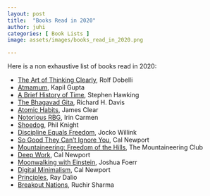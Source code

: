 ```yaml
---
layout: post
title:  "Books Read in 2020"
author: juhi
categories: [ Book Lists ]
image: assets/images/books_read_in_2020.png

---
```


Here is a non exhaustive list of books read in 2020:

*   [The Art of Thinking Clearly](https://www.amazon.com/Art-Thinking-Clearly-Rolf-Dobelli/dp/0062219693), Rolf Dobelli
*   [Atmamum](https://www.amazon.com/Atmamun-achieving-Himalayan-Swamis-freedom/dp/1532762720), Kapil Gupta
*   [A Brief History of Time](https://www.amazon.com/Brief-History-Time-Stephen-Hawking/dp/0553380168), Stephen Hawking
*   [The Bhagavad Gita](https://www.amazon.com/Bhagavad-Gita-Biography-Lives-Religious-ebook/dp/B00LDC6TT0), Richard H. Davis
*   [Atomic Habits](https://www.amazon.com/Atomic-Habits-Proven-Build-Break/dp/0735211299), James Clear
*   [Notorious RBG](https://www.amazon.com/Notorious-RBG-Times-Bader-Ginsburg/dp/0062415832), Irin Carmen
*   [Shoedog](https://www.amazon.com/Shoe-Dog-Phil-Knight/dp/1508211809), Phil Knight
*   [Discipline Equals Freedom](https://www.amazon.com/Discipline-Equals-Freedom-Field-Manual/dp/1250156947), Jocko Willink
*   [So Good They Can’t Ignore You](https://www.amazon.com/Good-They-Cant-Ignore-You-ebook/dp/B0076DDBJ6), Cal Newport
*   [Mountaineering: Freedom of the Hills](https://www.amazon.com/Mountaineering-Freedom-Hills-8th-Mountaineers/dp/1594851387), The Mountaineering Club
*   [Deep Work](https://www.amazon.com/Deep-Work-Focused-Success-Distracted/dp/1455586692), Cal Newport
*   [Moonwalking with Einstein](https://www.amazon.com/Moonwalking-Einstein-Science-Remembering-Everything/dp/0143120530), Joshua Foerr
*   [Digital Minimalism](https://www.amazon.com/Digital-Minimalism-Choosing-Focused-Noisy/dp/0525536515), Cal Newport
*   [Principles](https://www.amazon.com/Principles-Life-Work-Ray-Dalio/dp/1501124021), Ray Dalio
*   [Breakout Nations](https://www.amazon.com/Breakout-Nations-Pursuit-Economic-Miracles/dp/0393345408), Ruchir Sharma
